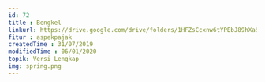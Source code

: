```yaml
---
id: 72
title : Bengkel
linkurl: https://drive.google.com/drive/folders/1HFZsCcxnw6tYPEbJ89hXaSHO6vsQld4f?usp=sharing
fitur : aspekpajak
createdTime : 31/07/2019
modifiedTime : 06/01/2020
topik: Versi Lengkap
img: spring.png
---
```

